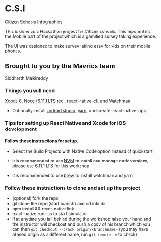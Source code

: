 # C.S.I
Citizen Schools Infographics

This is done as a Hackathon project for Citizen schools. This repo entails the Mobile part of the project which is a gamified survey taking experience. 

The UI was designed to make survey taking easy for kids on their mobile phones. 

## Brought to you by the Mavrics team
Siddharth Malkireddy

### Things you will need
[Xcode 8](https://developer.apple.com/xcode/), [Node (6.11.1 LTS rec)](https://nodejs.org/en/), react-native-cli, and Watchman 

* Optionally install [android studio](https://developer.android.com/studio/index.html), [yarn](https://yarnpkg.com/en/), and create-react-native-app.

### Tips for setting up React Native and Xcode for iOS development

#### Follow these [instructions](https://facebook.github.io/react-native/docs/getting-started.html) for setup.
* Select the Build Projects with Native Code option instead of quickstart

* it is recommended to use [NVM](https://github.com/creationix/nvm) to install and manage node versions, please use 6.11.1 LTS for this workshop

* it is recommended to use [brew](https://brew.sh/) to install watchman and yarn

### Follow these instructions to clone and set up the project
* (optional) fork the repo
* git clone the repo (start branch) and cd into dir
* npm install && react-native link
* react-native run-ios to start simulator
* if at anytime you fall behind during the workshop raise your hand and the instructor will checkout and push a copy of his branch which you can then `git checkout --track origin/<branchname>` (you may have aliased origin as a different name, run `git remote -v` to check)
